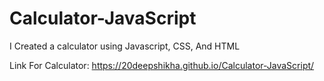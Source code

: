 # Calculator-JavaScript
I Created a calculator using Javascript, CSS, And HTML

Link For Calculator: https://20deepshikha.github.io/Calculator-JavaScript/
